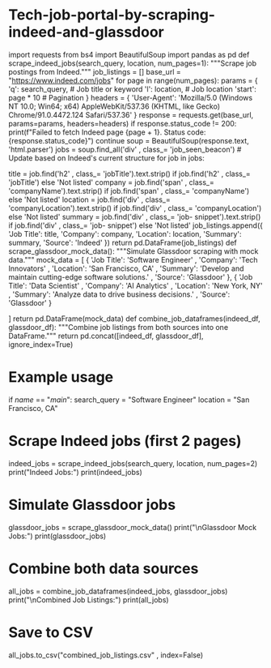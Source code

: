 # Tech-job-portal-by-scraping-indeed-and-glassdoor
import requests
from bs4 import BeautifulSoup
import pandas as pd
def scrape_indeed_jobs(search_query, location,
num_pages=1):
"""Scrape job postings from Indeed."""
job_listings = []
base_url =
"https://www.indeed.com/jobs"
for page in range(num_pages):
params = {
'q': search_query, # Job title or keyword
'l': location, # Job location
'start': page * 10 # Pagination
}
headers = {
'User-Agent': 'Mozilla/5.0 (Windows NT 10.0;
Win64; x64) AppleWebKit/537.36 (KHTML, like Gecko)
Chrome/91.0.4472.124 Safari/537.36'
}
response = requests.get(base_url, params=params,
headers=headers)
if response.status_code != 200:
print(f"Failed to fetch Indeed page {page + 1}. Status code: {response.status_code}")
continue
soup = BeautifulSoup(response.text,
'html.parser')
jobs = soup.find_all('div'
,
class_=
'job_seen_beacon') # Update based on
Indeed's current structure
for job in jobs:

title = job.find('h2'
, class_=
'jobTitle').text.strip()
if job.find('h2'
, class_=
'jobTitle') else 'Not listed'
company = job.find('span'
,
class_=
'companyName').text.strip() if job.find('span'
,
class_=
'companyName') else 'Not listed'
location = job.find('div'
,
class_=
'companyLocation').text.strip() if job.find('div'
,
class_=
'companyLocation') else 'Not listed'
summary = job.find('div'
, class_=
'job- snippet').text.strip() if job.find('div'
, class_=
'job- snippet') else 'Not listed'
job_listings.append({
'Job Title': title,
'Company': company,
'Location': location,
'Summary': summary,
'Source': 'Indeed'
})
return pd.DataFrame(job_listings)
def scrape_glassdoor_mock_data():
"""Simulate Glassdoor scraping with mock data."""
mock_data = [
{
'Job Title': 'Software Engineer'
,
'Company': 'Tech Innovators'
,
'Location': 'San Francisco, CA'
,
'Summary': 'Develop and maintain cutting-edge
software solutions.'
,
'Source': 'Glassdoor'
},
{
'Job Title': 'Data Scientist'
,
'Company': 'AI Analytics'
,
'Location': 'New York, NY'
,
'Summary': 'Analyze data to drive business
decisions.'
,
'Source': 'Glassdoor'
}

]
return pd.DataFrame(mock_data)
def combine_job_dataframes(indeed_df, glassdoor_df):
"""Combine job listings from both sources into one
DataFrame."""
return pd.concat([indeed_df, glassdoor_df],
ignore_index=True)
# Example usage
if _name_ ==
"_main_":
search_query =
"Software Engineer"
location =
"San Francisco, CA"
# Scrape Indeed jobs (first 2 pages)
indeed_jobs = scrape_indeed_jobs(search_query,
location, num_pages=2)
print("Indeed Jobs:")
print(indeed_jobs)
# Simulate Glassdoor jobs
glassdoor_jobs = scrape_glassdoor_mock_data()
print("\nGlassdoor Mock Jobs:")
print(glassdoor_jobs)
# Combine both data sources
all_jobs = combine_job_dataframes(indeed_jobs,
glassdoor_jobs)
print("\nCombined Job Listings:")
print(all_jobs)
# Save to CSV
all_jobs.to_csv("combined_job_listings.csv"
,
index=False)
